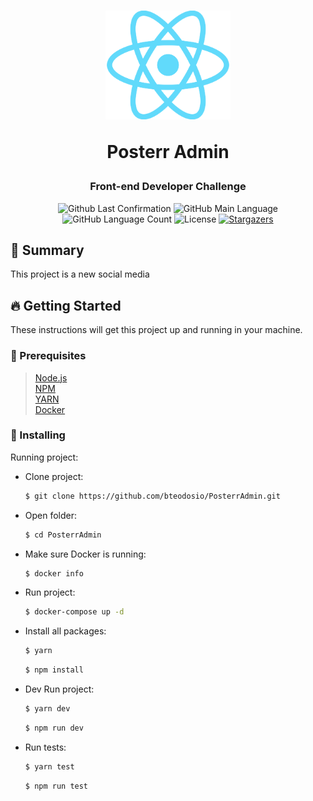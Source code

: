 <h1 align="center">
  <img alt="React" title="React" src=".github/React.png" width="200px" />
  <p><strong>Posterr Admin</strong></p>
</h1>

<h3 align="center">
  Front-end Developer Challenge
</h3>

<p align="center">
  <img alt = "Github Last Confirmation" src = "https://img.shields.io/github/last-commit/Bteodosio/PosterrAdmin">
  <img alt = "GitHub Main Language" src = "https://img.shields.io/github/languages/top/Bteodosio/PosterrAdmin">
  <img alt="GitHub Language Count" src="https://img.shields.io/github/languages/count/Bteodosio/PosterrAdmin?color=%2304D361">
  <img alt="License" src="https://img.shields.io/badge/license-MIT-%2304D361">

  <a href="https://github.com/Bteodosio/PosterrAdmin/stargazers">
    <img alt="Stargazers" src="https://img.shields.io/github/stars/Bteodosio/PosterrAdmin?style=social">
  </a>
</p>

## :page_with_curl: Summary

This project is a new social media

## :fire: Getting Started

These instructions will get this project up and running in your machine.

### :wave: Prerequisites

> [Node.js](http://nodejs.org/) \
> [NPM](https://www.npmjs.com/) \
> [YARN](https://yarnpkg.com/) \
> [Docker](https://www.docker.com/)

### :rocket: Installing

Running project:

- Clone project:

  ```sh
  $ git clone https://github.com/bteodosio/PosterrAdmin.git
  ```

- Open folder:

  ```sh
  $ cd PosterrAdmin
  ```

- Make sure Docker is running:

  ```sh
  $ docker info
  ```

- Run project:
  ```sh
  $ docker-compose up -d
  ```

- Install all packages:

  ```sh
  $ yarn
  ```
  ```sh
  $ npm install
  ```

- Dev Run project:
  ```sh
  $ yarn dev
  ```
  ```sh
  $ npm run dev
  ```

- Run tests:

  ```sh
  $ yarn test
  ```
  ```sh
  $ npm run test
  ```

